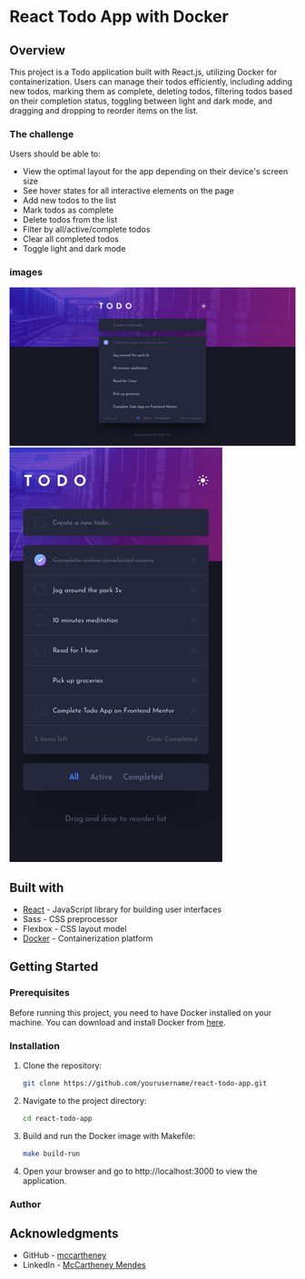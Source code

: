 # React Todo App with Docker

## Overview

This project is a Todo application built with React.js, utilizing Docker for containerization. 
Users can manage their todos efficiently, including adding new todos, marking them as complete, deleting todos, filtering todos based on their completion status, toggling between light and dark mode, and dragging and dropping to reorder items on the list.

### The challenge


Users should be able to:

- View the optimal layout for the app depending on their device's screen size
- See hover states for all interactive elements on the page
- Add new todos to the list
- Mark todos as complete
- Delete todos from the list
- Filter by all/active/complete todos
- Clear all completed todos
- Toggle light and dark mode


### images

![](./design/desktop-design-dark.jpg)
![](./design/mobile-design-dark.jpg)

## Built with

- [React](https://reactjs.org/) - JavaScript library for building user interfaces
- Sass - CSS preprocessor
- Flexbox - CSS layout model
- [Docker](https://www.docker.com/) - Containerization platform

## Getting Started

### Prerequisites

Before running this project, you need to have Docker installed on your machine. You can download and install Docker from [here](https://www.docker.com/get-started).

### Installation

1. Clone the repository:

   ```sh
   git clone https://github.com/yourusername/react-todo-app.git
   ```

2. Navigate to the project directory:

   ```sh
   cd react-todo-app
   ```

3. Build and run the Docker image with Makefile:
   ```sh
   make build-run
   ```

4. Open your browser and go to http://localhost:3000 to view the application.

### Author

## Acknowledgments
- GitHub - [mccartheney](https://github.com/mccartheney)
- LinkedIn - [McCartheney Mendes](https://www.linkedin.com/in/mccartheney-mendes-892709292/)
